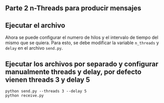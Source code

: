 
## Parte 2 n-Threads para producir mensajes


## Ejecutar el archivo

Ahora se puede configurar el numero de hilos y el intervalo de tiempo del mismo que se quiera. Para esto, se debe modificar la variable `n_threads` y `delay` en el archivo `send.py`.


## Ejecutar los archivos por separado y configurar manualmente threads y delay, por defecto vienen threads 3 y delay 5
```
python send.py --threads 3 --delay 5 
python receive.py
```
